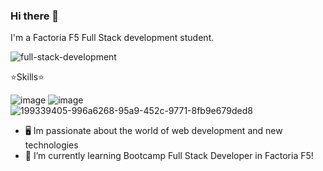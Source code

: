 ### Hi there 👋
I'm a Factoria F5 Full Stack development student.


![full-stack-development](https://github.com/Brianclikclak/Brianclikclak/assets/132446946/c52091b8-f7f0-491d-9f08-102755e2bd28)


⭐Skills⭐

![image](https://github.com/Brianclikclak/Brianclikclak/assets/132446946/876beef1-b801-458e-9d0f-0da1d47028a2) ![image](https://github.com/Brianclikclak/Brianclikclak/assets/132446946/dee42146-8fb3-4b5d-a6d0-a320dec37160) ![199339405-996a6268-95a9-452c-9771-8fb9e679ded8](https://github.com/Brianclikclak/Brianclikclak/assets/132446946/c946cc0e-1c6d-4266-b131-364b223d46b4)







- 🖥️ Im passionate about the world of web development and new technologies
- 🌱 I’m currently learning Bootcamp Full Stack Developer in Factoria F5!



